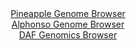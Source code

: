 <div id="Pineapple_Genome_Browser" align="center">
  <a href="https://igv.org/app/?sessionURL=blob:zZJ_a5tAHIffy0HLBkZPjUkUyjBtkqXpryW1gZYip57mWr0zdxdtGvLe913Z2D8rNH9sDBTOL6f3.Tw.O9RQqZjgKECOaXumbSMDqZVoF6SqS3pFKqpQkJNSUQNJmlNJeUpRsEM5UZpE8wt4c6V1rQLLYrruVIQXwlSuSSryKjhplZmKyjoVZUkSIYkWUllDSRphsaLptDQhdW3C2a7pWRnRxCJlvRJcCaumvIhb.F78axQXlIuKxtWm1OwtQAx5IGNm5uRLuFyEaUqVmtHtNDsJZ9Pwzh1F95Pe6X10_XUZ9ZbHC1ZwojeSnqyOnGFvyJ2U3MPq6lJ8m8_b5XmRivGFrvCRe3Y8eqmZpOrE7tuDrof9QRfgMJ7Rl_.pN1zswO5QeFicF9PrSj.Nn7L2dDvxvdvbgZwcOWN79MfuHtobqBTpBnxA6Ur2AxsbLu4ZntPr_FjaAwNjHwhJwVDw8GggLUn6DNsfdkhva7AGKbrevAlkICEzKlHQ8THu277veN1.F_u.vTd2aCPLv4d3HM39PnZCx.nFOSs1KJ3FitfKJJybTZqbxeuBPMNZUtSZeD7rr.8WZ7gEvuLisnuTjS6fpu_QNBAc_vYToepHMv0T9z4SxNTJocIJ8KpeJ8040nN_arcNEHqGO7zR9e16ErXvQjoMUC5kRTTshwk8_rSuIZIRrmHQMMUSVjK9XQJL0aLAdlyQF6WiFGAjkkXyCRvYsD38.bek7v5x_x0-">Pineapple Genome Browser</a>
</div>
<div id="Alphonso_Genome_Browser" align="center">
  <a href="https://igv.org/app/?sessionURL=blob:zZJta9swFIX_i6BlA8eW7MSODWW4ad76lrVZmrSlGNmRHTWy5EqKkzTkv08rG_vSQfNhYyCQdJF0zzl6dqAmUlHBQQRcG7VshIAF1EKsx7isGLnGJVEgyjFTxAKS5EQSnhEQ7UCOlcaT20tzc6F1pSLHobpqlJgXwlaejUv8KjheKzsTpdMRjOFUSKyFVM6pxLVwaFE31iTFVWWb3p7dcuZYYwezaiG4Ek5FeJGszXvJr1JSEC5KkpQrpumbgMToMRrndo6_xNNxnGVEqQuyHc5P4othfOd1Jw99v_MwGQ2mE396PKYFx3olyYm_3QyvRd6Lpd9WfdZcxurI7Z3OZnpp5uWRd3bc3VRUEnWCAtRutpAb.iYcyudk8z_5NoMe6J2mNX85H7LVAvHMez4LB3dpV9_EXGfv.g7A3gJMZCvDAsgWMogQtDzoWy3Xb_xYorYFYWjSkYKC6PHJAlribGmOP.6A3laGGKDIy.oNHgsIOScSRI0QwgCFodtqBk0Yhmhv7cBKsr8XbW9yGwbQjV3XT3LKtMF5niheKRtzbtdZbhevB2a5qPz6fjR6ht3bcDxiS3Nv8K1crjuz9xkKjH_T.u37jNGPKPon1H1EiK3TQ1E7l4NO2n_Jz3U9K0KY31.mNLu5G4._Xv0xnsOiyYUssTbnTcVsf9JWY0kx16ZQU0VTyqjeTk2KYg0i5HoGWpAJJgyFQBbpJ2hBC7Xg599wevun_Xc-">Alphonso Genome Browser</a>
</div>


<div id="DAF_Genomics_Browser" align="center">
  <a href="https://ink-blot.github.io/?sessionURL=blob:tZFra9swFIb_i6D9ZDuWL3FsCMPtsi5k7dqmnreUEk7t49jUklxJbpKF_PeKrGOwC2PQgSQkzuV9dZ4deUKpGsFJQjyHhg6lxCKqFus5sK7FC2CoSFJBq9AiEiuUyAskyY5UoDRk1x9MZa11p5LBoITKXiEXrCmUo3wHOluJXtdoUm3PAQZfBYe1cgrBTLKGAbRdLbgSAygKVMp2Bx3y1XIN5vgeWx5a4pL1rW4OqktjwhgrnQqM24aXuPmLkf.gbFbzJs3n6aF.httpOU5n0_STP8kWZ8PTRfbxfZ4N8.N5s.Kge4nj_PJp.gVuWt5dDR_YOvJvzs4vjrwT_Xm0DY78t8eTTddIVGMa0VEQunHok71FWlH0BgIpakkTGliRN7K8ILBfrn44NFOQoiHJ7Z1FtITiwaTf7ojedgYVUfjYH6hZRMgSJUns2HUjGsdeGESBG8d0b.1IL9tXZvkuu44j10s9b.jcAzP6VdMeBmiEfg2.FsifOpv9r6AmOZ3J2pB5vOf9IsvElEXTy5NNx_FU_BZUYPz_8WOVkAy0CX17vmCB1ugx5PoHF39_t38G">DAF Genomics Browser</a>
</div>
